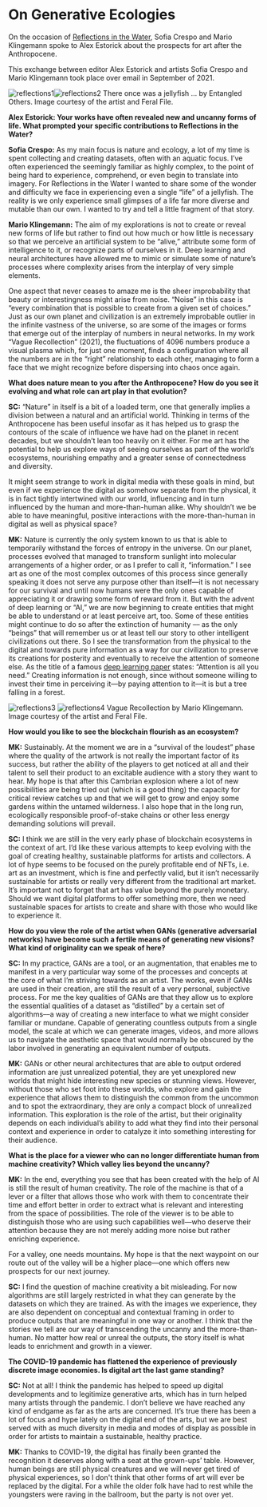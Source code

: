 # On Generative Ecologies

On the occasion of [Reflections in the Water](https://feralfile.com/exhibitions/reflections-in-the-water-9ov), Sofia Crespo and Mario Klingemann spoke to Alex Estorick about the prospects for art after the Anthropocene.

This exchange between editor Alex Estorick and artists Sofia Crespo and Mario Klingemann took place over email in September of 2021.

![reflections1](https://github.com/bitmark-inc/feral-file-docs/assets/62201063/fbd51e42-9a5e-40f9-984f-d7e875127006)![reflections2](https://github.com/bitmark-inc/feral-file-docs/assets/62201063/6dd45605-598c-4123-935c-4e3f518db485)
There once was a jellyfish … by Entangled Others. Image courtesy of the artist and Feral File.

**Alex Estorick: Your works have often revealed new and uncanny forms of life. What prompted your specific contributions to Reflections in the Water?**

**Sofia Crespo:** As my main focus is nature and ecology, a lot of my time is spent collecting and creating datasets, often with an aquatic focus. I’ve often experienced the seemingly familiar as highly complex, to the point of being hard to experience, comprehend, or even begin to translate into imagery. For Reflections in the Water I wanted to share some of the wonder and difficulty we face in experiencing even a single “life” of a jellyfish. The reality is we only experience small glimpses of a life far more diverse and mutable than our own. I wanted to try and tell a little fragment of that story.

**Mario Klingemann:** The aim of my explorations is not to create or reveal new forms of life but rather to find out how much or how little is necessary so that we perceive an artificial system to be “alive,” attribute some form of intelligence to it, or recognize parts of ourselves in it. Deep learning and neural architectures have allowed me to mimic or simulate some of nature’s processes where complexity arises from the interplay of very simple elements.

One aspect that never ceases to amaze me is the sheer improbability that beauty or interestingness might arise from noise. “Noise” in this case is “every combination that is possible to create from a given set of choices.” Just as our own planet and civilization is an extremely improbable outlier in the infinite vastness of the universe, so are some of the images or forms that emerge out of the interplay of numbers in neural networks. In my work “Vague Recollection” (2021), the fluctuations of 4096 numbers produce a visual plasma which, for just one moment, finds a configuration where all the numbers are in the “right” relationship to each other, managing to form a face that we might recognize before dispersing into chaos once again.

**What does nature mean to you after the Anthropocene? How do you see it evolving and what role can art play in that evolution?**

**SC:** “Nature” in itself is a bit of a loaded term, one that generally implies a division between a natural and an artificial world. Thinking in terms of the Anthropocene has been useful insofar as it has helped us to grasp the contours of the scale of influence we have had on the planet in recent decades, but we shouldn’t lean too heavily on it either. For me art has the potential to help us explore ways of seeing ourselves as part of the world’s ecosystems, nourishing empathy and a greater sense of connectedness and diversity.

It might seem strange to work in digital media with these goals in mind, but even if we experience the digital as somehow separate from the physical, it is in fact tightly intertwined with our world, influencing and in turn influenced by the human and more-than-human alike. Why shouldn’t we be able to have meaningful, positive interactions with the more-than-human in digital as well as physical space?

**MK:** Nature is currently the only system known to us that is able to temporarily withstand the forces of entropy in the universe. On our planet, processes evolved that managed to transform sunlight into molecular arrangements of a higher order, or as I prefer to call it, “information.” I see art as one of the most complex outcomes of this process since generally speaking it does not serve any purpose other than itself––it is not necessary for our survival and until now humans were the only ones capable of appreciating it or drawing some form of reward from it. But with the advent of deep learning or “AI,” we are now beginning to create entities that might be able to understand or at least perceive art, too. Some of these entities might continue to do so after the extinction of humanity –– as the only “beings” that will remember us or at least tell our story to other intelligent civilizations out there. So I see the transformation from the physical to the digital and towards pure information as a way for our civilization to preserve its creations for posterity and eventually to receive the attention of someone else. As the title of a famous [deep learning paper](https://proceedings.neurips.cc/paper/2017/file/3f5ee243547dee91fbd053c1c4a845aa-Paper.pdf) states: “Attention is all you need.” Creating information is not enough, since without someone willing to invest their time in perceiving it––by paying attention to it––it is but a tree falling in a forest.

![reflections3](https://github.com/bitmark-inc/feral-file-docs/assets/62201063/e25fd3ff-e911-4148-97c0-4d48ab1044fe)
![reflections4](https://github.com/bitmark-inc/feral-file-docs/assets/62201063/11921969-b582-4da4-ac2e-08ecede68022)
Vague Recollection by Mario Klingemann. Image courtesy of the artist and Feral File.

**How would you like to see the blockchain flourish as an ecosystem?**

**MK:** Sustainably. At the moment we are in a “survival of the loudest” phase where the quality of the artwork is not really the important factor of its success, but rather the ability of the players to get noticed at all and their talent to sell their product to an excitable audience with a story they want to hear. My hope is that after this Cambrian explosion where a lot of new possibilities are being tried out (which is a good thing) the capacity for critical review catches up and that we will get to grow and enjoy some gardens within the untamed wilderness. I also hope that in the long run, ecologically responsible proof-of-stake chains or other less energy demanding solutions will prevail.

**SC:** I think we are still in the very early phase of blockchain ecosystems in the context of art. I’d like these various attempts to keep evolving with the goal of creating healthy, sustainable platforms for artists and collectors. A lot of hype seems to be focused on the purely profitable end of NFTs, i.e. art as an investment, which is fine and perfectly valid, but it isn’t necessarily sustainable for artists or really very different from the traditional art market. It’s important not to forget that art has value beyond the purely monetary. Should we want digital platforms to offer something more, then we need sustainable spaces for artists to create and share with those who would like to experience it.

**How do you view the role of the artist when GANs (generative adversarial networks) have become such a fertile means of generating new visions? What kind of originality can we speak of here?**

**SC:** In my practice, GANs are a tool, or an augmentation, that enables me to manifest in a very particular way some of the processes and concepts at the core of what I’m striving towards as an artist. The works, even if GANs are used in their creation, are still the result of a very personal, subjective process. For me the key qualities of GANs are that they allow us to explore the essential qualities of a dataset as “distilled” by a certain set of algorithms––a way of creating a new interface to what we might consider familiar or mundane. Capable of generating countless outputs from a single model, the scale at which we can generate images, videos, and more allows us to navigate the aesthetic space that would normally be obscured by the  labor involved in generating an equivalent number of outputs.

**MK:** GANs or other neural architectures that are able to output ordered information are just unrealized potential, they are yet unexplored new worlds that might hide interesting new species or stunning views. However, without those who set foot into these worlds, who explore and gain the experience that allows them to distinguish the common from the uncommon and to spot the extraordinary, they are only a compact block of unrealized information. This exploration is the role of the artist, but their originality depends on each individual’s ability to add what they find into their personal context and experience in order to catalyze it into something interesting for their audience.

**What is the place for a viewer who can no longer differentiate human from machine creativity? Which valley lies beyond the uncanny?**

**MK:** In the end, everything you see that has been created with the help of AI is still the result of human creativity. The role of the machine is that of a lever or a filter that allows those who work with them to concentrate their time and effort better in order to extract what is relevant and interesting from the space of possibilities. The role of the viewer is to be able to distinguish those who are using such capabilities well––who deserve their attention because they are not merely adding more noise but rather enriching experience.

For a valley, one needs mountains. My hope is that the next waypoint on our route out of the valley will be a higher place––one which offers new prospects for our next journey.

**SC:** I find the question of machine creativity a bit misleading. For now algorithms are still largely restricted in what they can generate by the datasets on which they are trained. As with the images we experience, they are also dependent on conceptual and contextual framing in order to produce outputs that are meaningful in one way or another. I think that the stories we tell are our way of transcending the uncanny and the more-than-human. No matter how real or unreal the outputs, the story itself is what leads to enrichment and growth in a viewer.

**The COVID-19 pandemic has flattened the experience of previously discrete image economies. Is digital art the last game standing?**

**SC:** Not at all! I think the pandemic has helped to speed up digital developments and to legitimize generative arts, which has in turn helped many artists through the pandemic. I don’t believe we have reached any kind of endgame as far as the arts are concerned. It’s true there has been a lot of focus and hype lately on the digital end of the arts, but we are best served with as much diversity in media and modes of display as possible in order for artists to maintain a sustainable, healthy practice.

**MK:** Thanks to COVID-19, the digital has finally been granted the recognition it deserves along with a seat at the grown-ups’ table. However, human beings are still physical creatures and we will never get tired of physical experiences, so I don't think that other forms of art will ever be replaced by the digital. For a while the older folk have had to rest while the youngsters were raving in the ballroom, but the party is not over yet.
